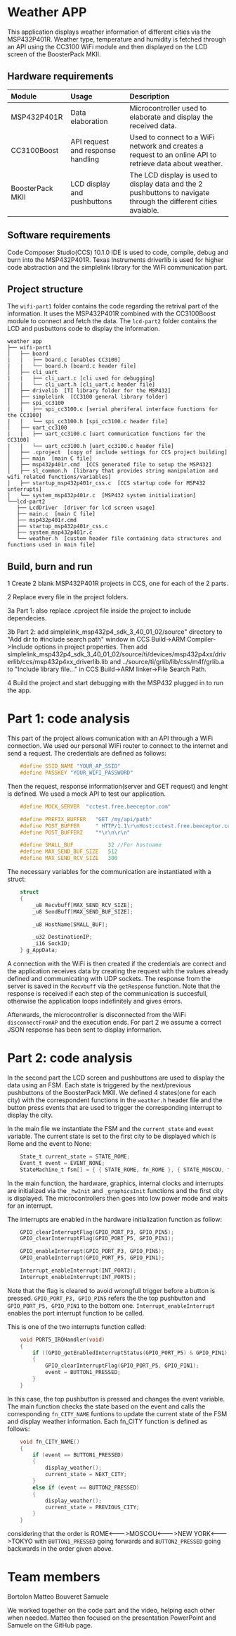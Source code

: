 # Weather APP

This application displays weather information of different cities via the MSP432P401R. Weather type, temperature and humidity is fetched through an API using the CC3100 WiFi module and then displayed on the LCD screen of the BoosterPack MKII.
## Hardware requirements

| Module | Usage | Description |
| :- | :- | :- |
| MSP432P401R | Data elaboration | Microcontroller used to elaborate and display the received data. |
| CC3100Boost    | API request and response handling | Used to connect to a WiFi network and creates a request to an online API to retrieve data about weather. |
| BoosterPack MKII      | LCD display and pushbuttons | The LCD display is used to display data and the 2 pushbuttons to navigate through the different cities avaiable. |

## Software requirements

Code Composer Studio(CCS) 10.1.0 IDE is used to code, compile, debug and burn into the MSP432P401R. Texas Instruments driverlib is used for higher code abstraction and the simplelink library for the WiFi communication part.
## Project structure
The `wifi-part1` folder contains the code regarding the retrival part of the information. It uses the MSP432P401R combined with the CC3100Boost module to connect and fetch the data. The `lcd-part2` folder contains the LCD and pusbuttons code to display the information.

```text
weather app  
├── wifi-part1
│   ├── board
|   |   ├── board.c [enables CC3100]
|   |   └── board.h [board.c header file]
│   ├── cli_uart
|   |   ├── cli_uart.c [cli used for debugging]
|   |   └── cli_uart.h [cli_uart.c header file]
│   ├── drivelib  [TI library folder for the MSP432]
│   ├── simplelink  [CC3100 general library folder]
│   ├── spi_cc3100
|   |   ├── spi_cc3100.c [serial pheriferal interface functions for the CC3100]
|   |   └── spi_cc3100.h [spi_cc3100.c header file]
│   ├── uart_cc3100
|   |   ├── uart_cc3100.c [uart communication functions for the CC3100]
|   |   └── uart_cc3100.h [uart_cc3100.c header file]
│   ├── .cproject  [copy of include settings for CCS project building]
│   ├── main  [main C file]
│   ├── msp432p401r.cmd  [CCS generated file to setup the MSP432]
│   ├── sl_common.h  [library that provides string manipulation and wifi related functions/variables]
│   ├── startup_msp432p401r_css.c  [CCS startup code for MSP432 interrupts]
│   └── system_msp432p401r.c  [MSP432 system initialization]
└──lcd-part2
   ├── LcdDriver  [driver for lcd screen usage]
   ├── main.c  [main C file]
   ├── msp432p401r.cmd 
   ├── startup_msp432p401r_css.c 
   ├── system_msp432p401r.c  
   └── weather.h  [custom header file containing data structures and functions used in main file]

```

## Build, burn and run
1 Create 2 blank MSP432P401R projects in CCS, one for each of the 2 parts.

2 Replace every file in the project folders. 

3a Part 1: also replace .cproject file inside the project to include dependecies.

3b Part 2: add simplelink_msp432p4_sdk_3_40_01_02/source" directory to "Add dir to #include search path" window in CCS Build->ARM Compiler->Include options in project properties. Then add simplelink_msp432p4_sdk_3_40_01_02/source/ti/devices/msp432p4xx/driverlib/ccs/msp432p4xx_driverlib.lib and ../source/ti/grlib/lib/css/m4f/grlib.a to "Include library file..." in CCS Build->ARM linker->File Search Path.

4 Build the project and start debugging with the MSP432 plugged in to run the app.

# Part 1: code analysis
This part of the project allows comunication with an API through a WiFi connection. We used our personal WiFi router to connect to the internet and send a request. The credentials are defined as follows:
```c
    #define SSID_NAME "YOUR_AP_SSID"
    #define PASSKEY "YOUR_WIFI_PASSWORD"   
```
Then the request, response information(server and GET request) and lenght is defined. We used a mock API to test our application.

```c
    #define MOCK_SERVER  "cctest.free.beeceptor.com"

    #define PREFIX_BUFFER   "GET /my/api/path"
    #define POST_BUFFER     " HTTP/1.1\r\nHost:cctest.free.beeceptor.com\r\nAccept: */"
    #define POST_BUFFER2    "*\r\n\r\n"

    #define SMALL_BUF           32 //For hostname
    #define MAX_SEND_BUF_SIZE   512
    #define MAX_SEND_RCV_SIZE   300
```
The necessary variables for the communication are instantiated with a struct:

```c
    struct
    {
        _u8 Recvbuff[MAX_SEND_RCV_SIZE];
        _u8 SendBuff[MAX_SEND_BUF_SIZE];

        _u8 HostName[SMALL_BUF];

        _u32 DestinationIP;
        _i16 SockID;
    } g_AppData;
```

A connection with the WiFi is then created if the credentials are correct and the application receives data by creating the request with the values already defined and communicating with UDP sockets. The response from the server is saved in the `Recvbuff` via the `getResponse` function. Note that the response is received if each step of the communication is succesfull, otherwise the application loops indefinitely and gives errors.

Afterwards, the microcontroller is disconnected from the WiFi `disconnectFromAP` and the execution ends. For part 2 we assume a correct JSON response has been sent to display information.

# Part 2: code analysis
In the second part the LCD screen and pushbuttons are used to display the data using an FSM. Each state is triggered by the next/previous pushbuttons of the BoosterPack MKII. We defined 4 states(one for each city) with the correspondent functions in the `weather.h` header file and the button press events that are used to trigger the corresponding interrupt to display the city.

In the main file we instantiate the FSM and the `current_state` and `event` variable. The current state is set to the first city to be displayed which is Rome and the event to None:

```c
    State_t current_state = STATE_ROME;
    Event_t event = EVENT_NONE;
    StateMachine_t fsm[] = { { STATE_ROME, fn_ROME }, { STATE_MOSCOU, fn_MOSCOU }, {STATE_NEWYORK, fn_NEWYORK }, { STATE_TOKYO, fn_TOKYO } };
```
In the main function, the hardware, graphics, internal clocks and interrupts are initialized via the `_hwInit` and `_graphicsInit` functions and the first city is displayed. The microcontrollers then goes into low power mode and waits for an interrupt.

The interrupts are enabled in the hardware initialization function as follow:
```c
    GPIO_clearInterruptFlag(GPIO_PORT_P3, GPIO_PIN5);
    GPIO_clearInterruptFlag(GPIO_PORT_P5, GPIO_PIN1);

    GPIO_enableInterrupt(GPIO_PORT_P3, GPIO_PIN5);
    GPIO_enableInterrupt(GPIO_PORT_P5, GPIO_PIN1);

    Interrupt_enableInterrupt(INT_PORT3);
    Interrupt_enableInterrupt(INT_PORT5);
```
Note that the flag is cleared to avoid wrongfull trigger before a button is pressed. `GPIO_PORT_P3, GPIO_PIN5` refers the the top pushbutton and `GPIO_PORT_P5, GPIO_PIN1` to the bottom one. `Interrupt_enableInterrupt` enables the port interrupt function to be called.

This is one of the two interrupts function called:

```c
    void PORT5_IRQHandler(void)
    {
        if ((GPIO_getEnabledInterruptStatus(GPIO_PORT_P5) & GPIO_PIN1))
        {
            GPIO_clearInterruptFlag(GPIO_PORT_P5, GPIO_PIN1);
            event = BUTTON1_PRESSED;
        }
    }
```
In this case, the top pushbutton is pressed and changes the event variable. The main function checks the state based on the event and calls the corresponding `fn_CITY_NAME` funtions to update the current state of the FSM and display weather information. Each fn_CITY function is defined as follows: 

```c
    void fn_CITY_NAME()
    {
        if (event == BUTTON1_PRESSED)
        {
            display_weather();
            current_state = NEXT_CITY;
        }
        else if (event == BUTTON2_PRESSED)
        {
            display_weather();
            current_state = PREVIOUS_CITY;
        }
    }
```
considering that the order is ROME<--->MOSCOU<--->NEW YORK<--->TOKYO with `BUTTON1_PRESSED` going forwards and `BUTTON2_PRESSED` going backwards in the order given above.


# Team members
Bortolon Matteo 
Bouveret Samuele

We worked together on the code part and the video, helping each other when needed. Matteo then focused on the presentation PowerPoint and Samuele on the GitHub page.